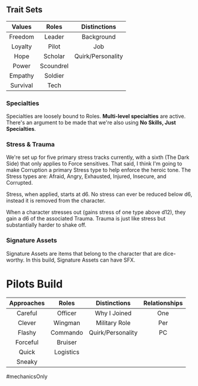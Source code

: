 ## Trait Sets

|  Values  |   Roles   |   Distinctions    |
|:--------:|:---------:|:-----------------:|
| Freedom  |  Leader   |    Background     |
| Loyalty  |   Pilot   |        Job        |
|   Hope   |  Scholar  | Quirk/Personality |
|  Power   | Scoundrel |                   |
| Empathy  |  Soldier  |                   |
| Survival |   Tech    |                   |

### Specialties
Specialties are loosely bound to Roles.  **Multi-level specialties** are active.  There's an argument to be made that we're also using **No Skills, Just Specialties**.

### Stress & Trauma
We're set up for five primary stress tracks currently, with a sixth (The Dark Side) that only applies to Force sensitives.  That said, I think I'm going to make Corruption a primary Stress type to help enforce the heroic tone.
The Stress types are: Afraid, Angry, Exhausted, Injured, Insecure, and Corrupted.

Stress, when applied, starts at d6.  No stress can ever be reduced below d6, instead it is removed from the character.

When a character stresses out (gains stress of one type above d12), they gain a d6 of the associated Trauma.  Trauma is just like stress but substantially harder to shake off.

### Signature Assets
Signature Assets are items that belong to the character that are dice-worthy.  In this build, Signature Assets can have SFX.

# Pilots Build

| Approaches |   Roles   |   Distinctions    | Relationships |
|:----------:|:---------:|:-----------------:|:-------------:|
|  Careful   |  Officer  |   Why I Joined    |      One      |
|   Clever   |  Wingman  |   Military Role   |      Per      |
|   Flashy   | Commando  | Quirk/Personality |      PC       |
|  Forceful  |  Bruiser  |                   |               |
|   Quick    | Logistics |                   |               |
|   Sneaky   |           |                   |               |

#mechanicsOnly 
